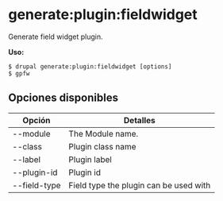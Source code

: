 # generate:plugin:fieldwidget
Generate field widget plugin.

**Uso:**
```
$ drupal generate:plugin:fieldwidget [options]
$ gpfw  
```

## Opciones disponibles
Opción | Detalles
-------|-------------
--module | The Module name.
--class | Plugin class name
--label | Plugin label
--plugin-id | Plugin id
--field-type | Field type the plugin can be used with
